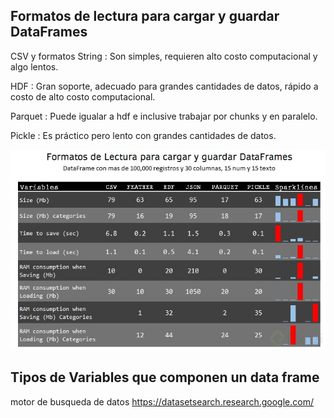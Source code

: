 

## Formatos de lectura para cargar y guardar DataFrames
CSV y formatos String : Son simples, requieren alto costo computacional y algo lentos.

HDF : Gran soporte, adecuado para grandes cantidades de datos, rápido a costo de alto costo computacional.

Parquet : Puede igualar a hdf e inclusive trabajar por chunks y en paralelo.

Pickle : Es práctico pero lento con grandes cantidades de datos.

<img src="img/formatos_de_lectura.jpg">

## Tipos de Variables que componen un data frame

motor de busqueda de datos https://datasetsearch.research.google.com/